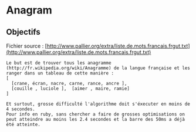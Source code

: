 # Anagram


## Objectifs

Fichier source : [http://www.pallier.org/extra/liste.de.mots.francais.frgut.txt](http://www.pallier.org/extra/liste.de.mots.francais.frgut.txt)

```
Le but est de trouver tous les anagramme (http://fr.wikipedia.org/wiki/Anagramme) de la langue française et les ranger dans un tableau de cette manière :
[
  [crane, écran, nacre, carne, rance, ancre ],  
  [couille , luciole ],  [aimer , maire, ramie]
]

Et surtout, grosse difficulté l'algorithme doit s'éxecuter en moins de 4 secondes.
Pour info en ruby, sans chercher a faire de grosses optimisations on peut atteindre au moins les 2.4 secondes et la barre des 50ms a déjà été atteinte.
```
